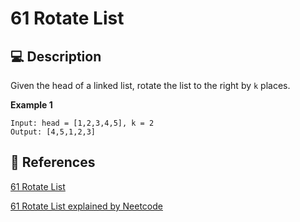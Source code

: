 # 61 Rotate List

## 💻 Description

Given the head of a linked list, rotate the list to the right by `k` places.

**Example 1**

```
Input: head = [1,2,3,4,5], k = 2
Output: [4,5,1,2,3]
```

## 🔗 References

[61 Rotate List](https://leetcode.com/problems/rotate-list/)

[61 Rotate List explained by Neetcode](https://www.youtube.com/watch?v=UcGtPs2LE_c)
